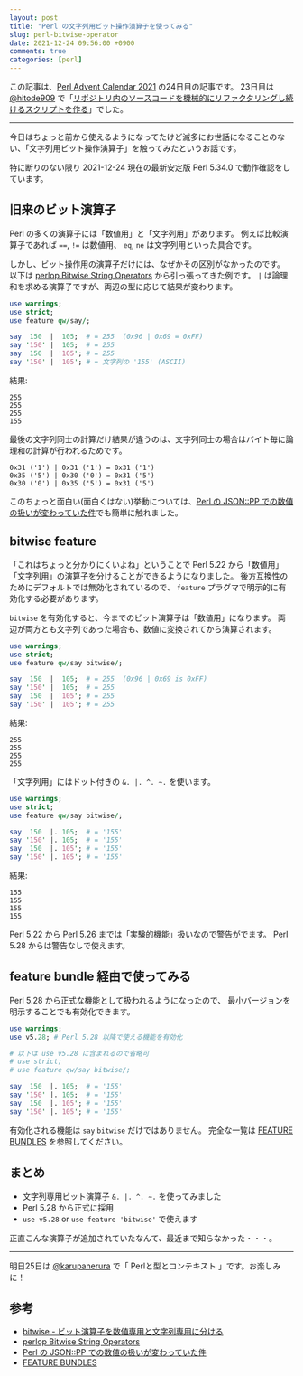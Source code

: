 ```yaml
---
layout: post
title: "Perl の文字列用ビット操作演算子を使ってみる"
slug: perl-bitwise-operator
date: 2021-12-24 09:56:00 +0900
comments: true
categories: [perl]
---
```


この記事は、[Perl Advent Calendar 2021](https://qiita.com/advent-calendar/2021/perl) の24日目の記事です。
23日目は [@hitode909](https://qiita.com/hitode909) で「[リポジトリ内のソースコードを機械的にリファクタリングし続けるスクリプトを作る](https://blog.sushi.money/entry/2021/12/23/112211)」でした。

-----

今日はちょっと前から使えるようになってたけど滅多にお世話になることのない、「文字列用ビット操作演算子」を触ってみたというお話です。

特に断りのない限り 2021-12-24 現在の最新安定版 Perl 5.34.0 で動作確認をしています。

## 旧来のビット演算子

Perl の多くの演算子には「数値用」と「文字列用」があります。
例えば比較演算子であれば `==`, `!=` は数値用、 `eq`, `ne` は文字列用といった具合です。

しかし、ビット操作用の演算子だけには、なぜかその区別がなかったのです。
以下は [perlop Bitwise String Operators](https://metacpan.org/dist/perl/view/pod/perlop.pod#Bitwise-String-Operators) から引っ張ってきた例です。
`|` は論理和を求める演算子ですが、両辺の型に応じて結果が変わります。

```perl
use warnings;
use strict;
use feature qw/say/;

say  150  |  105;  # = 255  (0x96 | 0x69 = 0xFF)
say '150' |  105;  # = 255
say  150  | '105'; # = 255
say '150' | '105'; # = 文字列の '155' (ASCII)
```

結果:

```
255
255
255
155
```

最後の文字列同士の計算だけ結果が違うのは、文字列同士の場合はバイト毎に論理和の計算が行われるためです。

```
0x31 ('1') | 0x31 ('1') = 0x31 ('1')
0x35 ('5') | 0x30 ('0') = 0x31 ('5')
0x30 ('0') | 0x35 ('5') = 0x31 ('5')
```

このちょっと面白い(面白くはない)挙動については、[Perl の JSON::PP での数値の扱いが変わっていた件](https://shogo82148.github.io/blog/2021/10/14/json-pp-on-perl/)でも簡単に触れました。

## bitwise feature

「これはちょっと分かりにくいよね」ということで Perl 5.22 から「数値用」「文字列用」の演算子を分けることができるようになりました。
後方互換性のためにデフォルトでは無効化されているので、 `feature` プラグマで明示的に有効化する必要があります。

`bitwise` を有効化すると、今までのビット演算子は「数値用」になります。
両辺が両方とも文字列であった場合も、数値に変換されてから演算されます。

```perl
use warnings;
use strict;
use feature qw/say bitwise/;

say  150  |  105;  # = 255  (0x96 | 0x69 is 0xFF)
say '150' |  105;  # = 255
say  150  | '105'; # = 255
say '150' | '105'; # = 255
```

結果:

```
255
255
255
255
```

「文字列用」にはドット付きの `&. |. ^. ~.` を使います。

```perl
use warnings;
use strict;
use feature qw/say bitwise/;

say  150  |. 105;  # = '155'
say '150' |. 105;  # = '155'
say  150  |.'105'; # = '155'
say '150' |.'105'; # = '155'
```

結果:

```
155
155
155
155
```

Perl 5.22 から Perl 5.26 までは「実験的機能」扱いなので警告がでます。
Perl 5.28 からは警告なしで使えます。

## feature bundle 経由で使ってみる

Perl 5.28 から正式な機能として扱われるようになったので、
最小バージョンを明示することでも有効化できます。

```perl
use warnings;
use v5.28; # Perl 5.28 以降で使える機能を有効化

# 以下は use v5.28 に含まれるので省略可
# use strict; 
# use feature qw/say bitwise/;

say  150  |. 105;  # = '155'
say '150' |. 105;  # = '155'
say  150  |.'105'; # = '155'
say '150' |.'105'; # = '155'
```

有効化される機能は `say` `bitwise` だけではありません。
完全な一覧は [FEATURE BUNDLES](https://perldoc.perl.org/feature#FEATURE-BUNDLES) を参照してください。

## まとめ

- 文字列専用ビット演算子 `&. |. ^. ~.` を使ってみました
- Perl 5.28 から正式に採用
- `use v5.28` or `use feature 'bitwise'` で使えます

正直こんな演算子が追加されていたなんて、最近まで知らなかった・・・。

-----

明日25日は [@karupanerura](https://qiita.com/karupanerura) で「 Perlと型とコンテキスト 」です。お楽しみに！

## 参考

- [bitwise - ビット演算子を数値専用と文字列専用に分ける](https://qiita.com/xtetsuji/items/a21c718ca37799d11c7c#bitwise---%E3%83%93%E3%83%83%E3%83%88%E6%BC%94%E7%AE%97%E5%AD%90%E3%82%92%E6%95%B0%E5%80%A4%E5%B0%82%E7%94%A8%E3%81%A8%E6%96%87%E5%AD%97%E5%88%97%E5%B0%82%E7%94%A8%E3%81%AB%E5%88%86%E3%81%91%E3%82%8B)
- [perlop Bitwise String Operators](https://metacpan.org/dist/perl/view/pod/perlop.pod#Bitwise-String-Operators)
- [Perl の JSON::PP での数値の扱いが変わっていた件](https://shogo82148.github.io/blog/2021/10/14/json-pp-on-perl/)
- [FEATURE BUNDLES](https://perldoc.perl.org/feature#FEATURE-BUNDLES)
